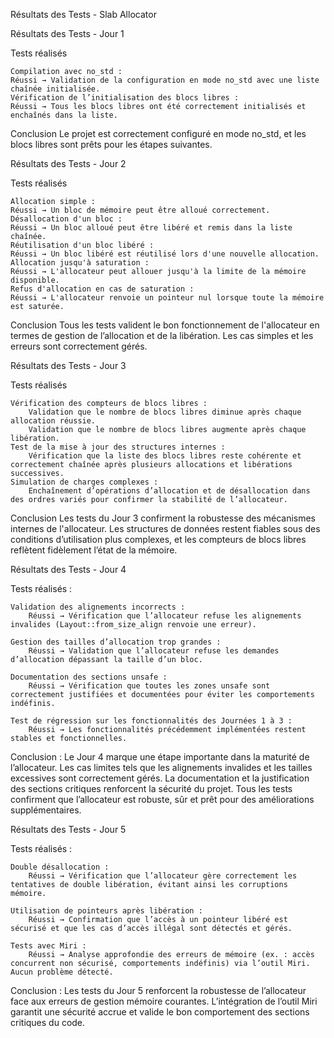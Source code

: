 Résultats des Tests - Slab Allocator

Résultats des Tests - Jour 1

Tests réalisés

    Compilation avec no_std :
    Réussi → Validation de la configuration en mode no_std avec une liste chaînée initialisée.
    Vérification de l’initialisation des blocs libres :
    Réussi → Tous les blocs libres ont été correctement initialisés et enchaînés dans la liste.

Conclusion
Le projet est correctement configuré en mode no_std, et les blocs libres sont prêts pour les étapes suivantes.

Résultats des Tests - Jour 2

Tests réalisés

    Allocation simple :
    Réussi → Un bloc de mémoire peut être alloué correctement.
    Désallocation d'un bloc :
    Réussi → Un bloc alloué peut être libéré et remis dans la liste chaînée.
    Réutilisation d'un bloc libéré :
    Réussi → Un bloc libéré est réutilisé lors d'une nouvelle allocation.
    Allocation jusqu'à saturation :
    Réussi → L'allocateur peut allouer jusqu'à la limite de la mémoire disponible.
    Refus d'allocation en cas de saturation :
    Réussi → L'allocateur renvoie un pointeur nul lorsque toute la mémoire est saturée.

Conclusion
Tous les tests valident le bon fonctionnement de l'allocateur en termes de gestion de l’allocation et de la libération. Les cas simples et les erreurs sont correctement gérés.

Résultats des Tests - Jour 3

Tests réalisés

    Vérification des compteurs de blocs libres :
        Validation que le nombre de blocs libres diminue après chaque allocation réussie.
        Validation que le nombre de blocs libres augmente après chaque libération.
    Test de la mise à jour des structures internes :
        Vérification que la liste des blocs libres reste cohérente et correctement chaînée après plusieurs allocations et libérations successives.
    Simulation de charges complexes :
        Enchaînement d’opérations d’allocation et de désallocation dans des ordres variés pour confirmer la stabilité de l’allocateur.

Conclusion
Les tests du Jour 3 confirment la robustesse des mécanismes internes de l'allocateur. Les structures de données restent fiables sous des conditions d’utilisation plus complexes, et les compteurs de blocs libres reflètent fidèlement l’état de la mémoire.

Résultats des Tests - Jour 4

Tests réalisés :

    Validation des alignements incorrects :
        Réussi → Vérification que l’allocateur refuse les alignements invalides (Layout::from_size_align renvoie une erreur).

    Gestion des tailles d’allocation trop grandes :
        Réussi → Validation que l’allocateur refuse les demandes d’allocation dépassant la taille d’un bloc.

    Documentation des sections unsafe :
        Réussi → Vérification que toutes les zones unsafe sont correctement justifiées et documentées pour éviter les comportements indéfinis.

    Test de régression sur les fonctionnalités des Journées 1 à 3 :
        Réussi → Les fonctionnalités précédemment implémentées restent stables et fonctionnelles.

Conclusion :
Le Jour 4 marque une étape importante dans la maturité de l’allocateur. Les cas limites tels que les alignements invalides et les tailles excessives sont correctement gérés. La documentation et la justification des sections critiques renforcent la sécurité du projet. Tous les tests confirment que l’allocateur est robuste, sûr et prêt pour des améliorations supplémentaires.

Résultats des Tests - Jour 5

Tests réalisés :

    Double désallocation :
        Réussi → Vérification que l’allocateur gère correctement les tentatives de double libération, évitant ainsi les corruptions mémoire.

    Utilisation de pointeurs après libération :
        Réussi → Confirmation que l’accès à un pointeur libéré est sécurisé et que les cas d’accès illégal sont détectés et gérés.

    Tests avec Miri :
        Réussi → Analyse approfondie des erreurs de mémoire (ex. : accès concurrent non sécurisé, comportements indéfinis) via l’outil Miri. Aucun problème détecté.

Conclusion :
Les tests du Jour 5 renforcent la robustesse de l’allocateur face aux erreurs de gestion mémoire courantes. L’intégration de l’outil Miri garantit une sécurité accrue et valide le bon comportement des sections critiques du code.